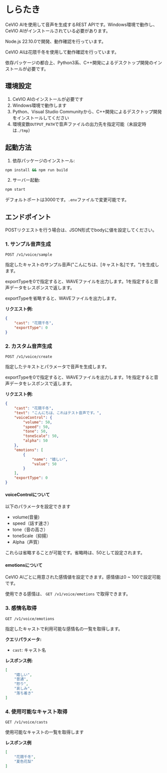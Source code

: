 # しらたき

CeVIO AIを使用して音声を生成するREST APIです。Windows環境で動作し、CeVIO AIがインストールされている必要があります。

Node.js 22.10.0で開発、動作確認を行っています。

CeVIO AIは花隈千冬を使用して動作確認を行っています。

依存パッケージの都合上、Python3系、C++開発によるデスクトップ開発のインストールが必要です。

## 環境設定

1. CeVIO AIのインストールが必要です
2. Windows環境で動作します
3. Python、Visual Studio Communityから、C++開発によるデスクトップ開発をインストールしてください
4. 環境変数`OUTPUT_PATH`で音声ファイルの出力先を指定可能（未設定時は`./tmp`）

## 起動方法

1. 依存パッケージのインストール:
```bash
npm install && npm run build
```

2. サーバー起動:
```bash
npm start
```

デフォルトポートは3000です。`.env`ファイルで変更可能です。

## エンドポイント

POSTリクエストを行う場合は、JSON形式でbodyに値を設定してください。

### 1. サンプル音声生成

```
POST /v1/voice/sample
```

指定したキャストのサンプル音声("こんにちは、[キャスト名]です。")を生成します。

exportTypeを0で指定すると、WAVEファイルを出力します。1を指定すると音声データをレスポンスで返します。

exportTypeを省略すると、WAVEファイルを出力します。

**リクエスト例:**
```json
{
    "cast": "花隈千冬",
    "exportType": 0
}
```

### 2. カスタム音声生成

```
POST /v1/voice/create
```

指定したテキストとパラメータで音声を生成します。

exportTypeを0で指定すると、WAVEファイルを出力します。1を指定すると音声データをレスポンスで返します。

**リクエスト例:**
```json
{
    "cast": "花隈千冬",
    "text": "こんにちは、これはテスト音声です。",
    "voiceControl": {
        "volume": 50,
        "speed": 50,
        "tone": 50,
        "toneScale": 50,
        "alpha": 50
    },
    "emotions": [
        {
            "name": "嬉しい",
            "value": 50
        }
    ],
    "exportType": 0
}
```

#### voiceControlについて

以下のパラメータを設定できます

- volume(音量)
- speed（話す速さ）
- tone（音の高さ）
- toneScale（抑揚）
- Alpha（声質）

これらは省略することが可能です。省略時は、50として設定されます。

#### emotionsについて

CeVIO AIごとに用意された感情値を設定できます。感情値は0 ~ 100で設定可能です。

使用できる感情は、 `GET /v1/voice/emotions` で取得できます。


### 3. 感情名取得

```
GET /v1/voice/emotions
```

指定したキャストで利用可能な感情名の一覧を取得します。

**クエリパラメータ:**
- `cast`: キャスト名

**レスポンス例:**
```json
[
    "嬉しい",
    "普通",
    "怒り",
    "哀しみ",
    "落ち着き"
]
```

### 4. 使用可能なキャスト取得

```
GET /v1/voice/casts
```

使用可能なキャストの一覧を取得します

**レスポンス例**
```json
[
    "花隈千冬",
    "夏色花梨"
]
```
